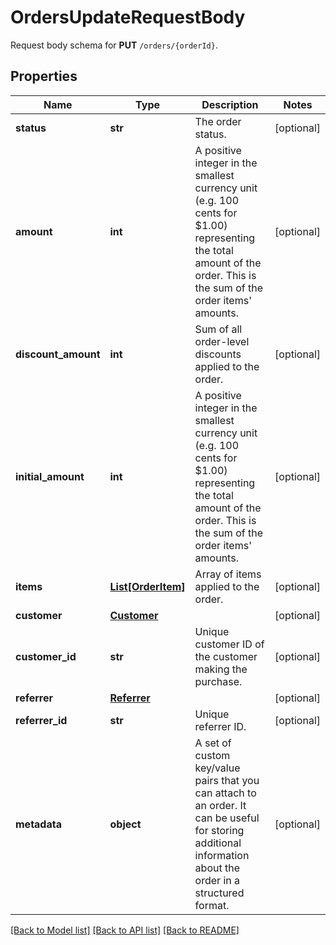 # OrdersUpdateRequestBody

Request body schema for **PUT** `/orders/{orderId}`.

## Properties
Name | Type | Description | Notes
------------ | ------------- | ------------- | -------------
**status** | **str** | The order status. | [optional] 
**amount** | **int** | A positive integer in the smallest currency unit (e.g. 100 cents for $1.00) representing the total amount of the order. This is the sum of the order items&#39; amounts.   | [optional] 
**discount_amount** | **int** | Sum of all order-level discounts applied to the order. | [optional] 
**initial_amount** | **int** | A positive integer in the smallest currency unit (e.g. 100 cents for $1.00) representing the total amount of the order. This is the sum of the order items&#39; amounts. | [optional] 
**items** | [**List[OrderItem]**](OrderItem.md) | Array of items applied to the order. | [optional] 
**customer** | [**Customer**](Customer.md) |  | [optional] 
**customer_id** | **str** | Unique customer ID of the customer making the purchase. | [optional] 
**referrer** | [**Referrer**](Referrer.md) |  | [optional] 
**referrer_id** | **str** | Unique referrer ID. | [optional] 
**metadata** | **object** | A set of custom key/value pairs that you can attach to an order. It can be useful for storing additional information about the order in a structured format. | [optional] 

[[Back to Model list]](../README.md#documentation-for-models) [[Back to API list]](../README.md#documentation-for-api-endpoints) [[Back to README]](../README.md)


